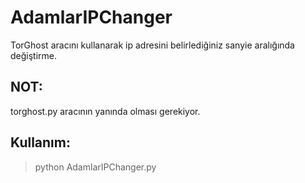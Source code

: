 # AdamlarIPChanger
 TorGhost aracını kullanarak ip adresini belirlediğiniz sanyie aralığında değiştirme.
 
 ## NOT: 
 torghost.py aracının yanında olması gerekiyor.


## Kullanım:
> python AdamlarIPChanger.py